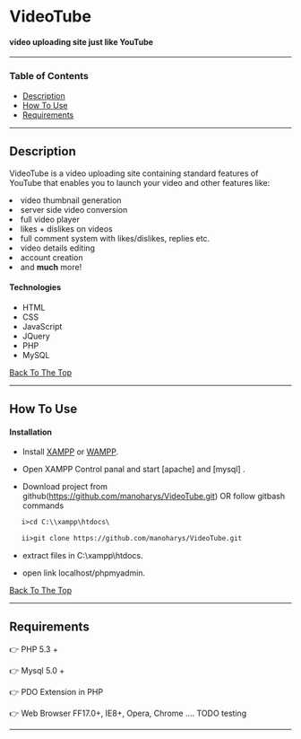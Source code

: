 # VideoTube
   #### video uploading site just like YouTube 
   
---

### Table of Contents

- [Description](#description)
- [How To Use](#how-to-use)
- [Requirements](#requirements)


---

## Description

VideoTube is a video uploading site containing standard features of YouTube that enables you to launch your video and other features like:
   <li> video thumbnail generation </li>
   <li> server side video conversion</li>
   <li> full video player</li>
   <li>  likes + dislikes on videos</li>
   <li>  full comment system with likes/dislikes, replies etc.</li>
   <li> video details editing</li>
   <li>  account creation</li>
   <li> and <strong>much</strong> more!</li>

#### Technologies

- HTML
- CSS
- JavaScript
- JQuery
- PHP
- MySQL


[Back To The Top](#read-me-template)

---

## How To Use

#### Installation

 - Install <a href="https://www.apachefriends.org/index.html">XAMPP</a> or <a href="https://sourceforge.net/projects/wampserver/">WAMPP</a>.

 - Open XAMPP Control panal and start [apache] and [mysql] .

 - Download project from github(https://github.com/manoharys/VideoTube.git)
   OR follow gitbash commands

```html
   i>cd C:\\xampp\htdocs\

   ii>git clone https://github.com/manoharys/VideoTube.git
```  
  - extract files in C:\xampp\htdocs.

  - open link localhost/phpmyadmin.
  
 [Back To The Top](#read-me-template)

---
## Requirements
:point_right: PHP 5.3 +

:point_right: Mysql 5.0 +

:point_right: PDO Extension in PHP

:point_right: Web Browser FF17.0+, IE8+, Opera, Chrome .... TODO testing

---

